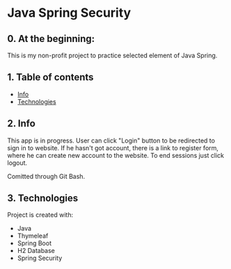 # Java Spring Security
## 0. At the beginning:
This is my non-profit project to practice selected element of Java Spring.

## 1. Table of contents
* [Info](#2-info)
* [Technologies](#3-technologies)

## 2. Info

This app is in progress. User can click "Login" button to be redirected to sign in to website. 
If he hasn't got account, there is a link to register form, where he can create new account to the website.
To end sessions just click logout.

Comitted through Git Bash.

## 3. Technologies
Project is created with:
* Java
* Thymeleaf
* Spring Boot
* H2 Database
* Spring Security
